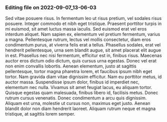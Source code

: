

### Editing file on 2022-09-07_13-06-03

Sed vitae posuere risus. In fermentum leo ut risus pretium, vel sodales risus posuere. Integer commodo et nibh eget tristique. Praesent porttitor turpis in mi euismod, sit amet luctus massa iaculis. Sed euismod erat vel eros interdum aliquet. Nam sapien ex, elementum vel pretium fermentum, varius a magna. Pellentesque rutrum, lectus vel mollis consectetur, diam eros condimentum purus, at viverra felis erat a tellus. Phasellus sodales, erat vel hendrerit pellentesque, urna sem blandit augue, sit amet placerat elit augue in est. Phasellus nec nisi fermentum, efficitur est in, finibus risus. Maecenas auctor eros dictum odio dictum, quis cursus urna egestas. Donec vel erat non enim convallis lobortis.
Aenean elementum, justo at sagittis pellentesque, tortor magna pharetra lorem, et faucibus ipsum nibh eget tortor. Nam gravida diam vitae dignissim efficitur. Nam eu porttitor metus, id auctor massa. Suspendisse ipsum dolor, finibus id imperdiet nec, elementum nec nulla. Vivamus sit amet feugiat lacus, eu aliquam tortor. Quisque egestas quam malesuada, finibus libero id, facilisis metus. Donec rutrum cursus venenatis. Donec condimentum a arcu quis dignissim. Aliquam est urna, molestie ut cursus non, maximus eget justo. Aenean blandit dolor non diam hendrerit laoreet. Aliquam rutrum neque et magna tristique, at sagittis lorem semper.


